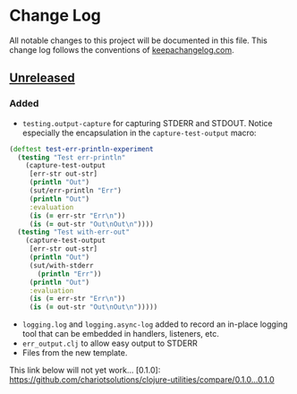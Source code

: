 # Change Log
All notable changes to this project will be documented in this file. This change log follows the conventions of [keepachangelog.com](http://keepachangelog.com/).

## [Unreleased]
### Added
- `testing.output-capture` for capturing STDERR and STDOUT. Notice especially the encapsulation in the `capture-test-output` macro:

```clojure
(deftest test-err-println-experiment
  (testing "Test err-println"
    (capture-test-output
     [err-str out-str]
     (println "Out")
     (sut/err-println "Err")
     (println "Out")
     :evaluation
     (is (= err-str "Err\n"))
     (is (= out-str "Out\nOut\n"))))
  (testing "Test with-err-out"
    (capture-test-output
     [err-str out-str]
     (println "Out")
     (sut/with-stderr
       (println "Err"))
     (println "Out")
     :evaluation
     (is (= err-str "Err\n"))
     (is (= out-str "Out\nOut\n")))))
```

- `logging.log` and `logging.async-log` added to record an in-place
  logging tool that can be embedded in handlers, listeners, etc.
- `err_output.clj` to allow easy output to STDERR
- Files from the new template.


[Unreleased]: https://github.com/chariotsolutions/clojure-utilities/compare/0.1.0...HEAD
This link below will not yet work...
[0.1.0]: https://github.com/chariotsolutions/clojure-utilities/compare/0.1.0...0.1.0
